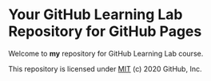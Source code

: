 # Your GitHub Learning Lab Repository for GitHub Pages

Welcome to **my** repository for GitHub Learning Lab course. 

This repository is licensed under [MIT](../LICENSE) (c) 2020 GitHub, Inc.
